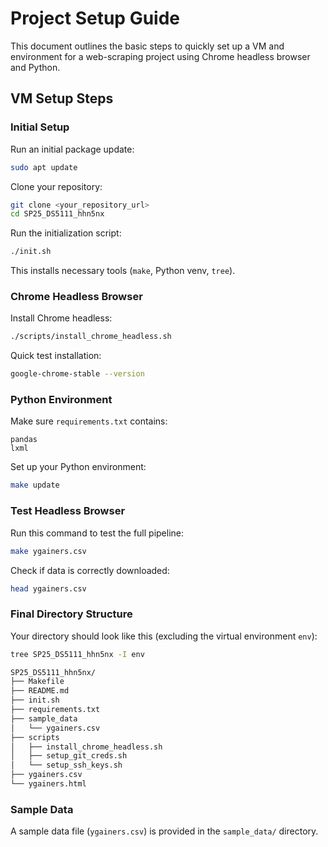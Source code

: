 # Project Setup Guide

This document outlines the basic steps to quickly set up a VM and environment for a web-scraping project using Chrome headless browser and Python.

## VM Setup Steps

### Initial Setup

Run an initial package update:
```bash
sudo apt update
```

Clone your repository:
```bash
git clone <your_repository_url>
cd SP25_DS5111_hhn5nx
```

Run the initialization script:
```bash
./init.sh
```

This installs necessary tools (`make`, Python venv, `tree`).

### Chrome Headless Browser

Install Chrome headless:
```bash
./scripts/install_chrome_headless.sh
```

Quick test installation:
```bash
google-chrome-stable --version
```

### Python Environment

Make sure `requirements.txt` contains:
```
pandas
lxml
```

Set up your Python environment:
```bash
make update
```

### Test Headless Browser

Run this command to test the full pipeline:
```bash
make ygainers.csv
```

Check if data is correctly downloaded:
```bash
head ygainers.csv
```

### Final Directory Structure

Your directory should look like this (excluding the virtual environment `env`):

```bash
tree SP25_DS5111_hhn5nx -I env

SP25_DS5111_hhn5nx/
├── Makefile
├── README.md
├── init.sh
├── requirements.txt
├── sample_data
│   └── ygainers.csv
├── scripts
│   ├── install_chrome_headless.sh
│   ├── setup_git_creds.sh
│   └── setup_ssh_keys.sh
├── ygainers.csv
└── ygainers.html
```

### Sample Data
A sample data file (`ygainers.csv`) is provided in the `sample_data/` directory.

